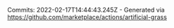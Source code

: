 Commits: 2022-02-17T14:44:43.245Z - Generated via https://github.com/marketplace/actions/artificial-grass
<br>
